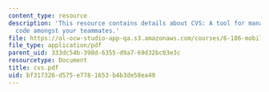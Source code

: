 ```yaml
---
content_type: resource
description: 'This resource contains details about CVS: A tool for managing your source
  code amongst your teammates.'
file: https://ol-ocw-studio-app-qa.s3.amazonaws.com/courses/6-186-mobile-autonomous-systems-laboratory-january-iap-2005/bf317326d575e7781653b4b3de58ea49_cvs.pdf
file_type: application/pdf
parent_uid: 333dc54b-398d-6355-d9a7-69d32bc03e3c
resourcetype: Document
title: cvs.pdf
uid: bf317326-d575-e778-1653-b4b3de58ea49
---
```

